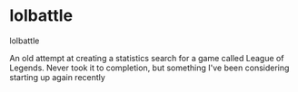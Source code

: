 # lolbattle
lolbattle

An old attempt at creating a statistics search for a game called League of Legends. Never took it to completion, but something I've been
considering starting up again recently
